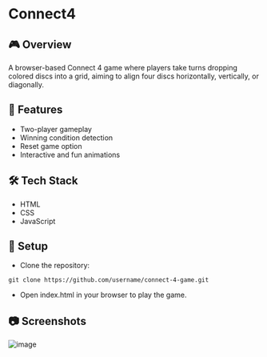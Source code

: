 # Connect4
## **🎮 Overview**
A browser-based Connect 4 game where players take turns dropping colored discs into a grid, aiming to align four discs horizontally, vertically, or diagonally.

## **🚀 Features**
- Two-player gameplay
- Winning condition detection
- Reset game option
- Interactive and fun animations
## **🛠️ Tech Stack**
- HTML
- CSS
- JavaScript
## **🔧 Setup**
- Clone the repository:
```
git clone https://github.com/username/connect-4-game.git
```
- Open index.html in your browser to play the game.
## **📷 Screenshots**
![image](https://github.com/user-attachments/assets/7e7dd211-ab11-40a8-8e7a-94d4b8df98c2)


